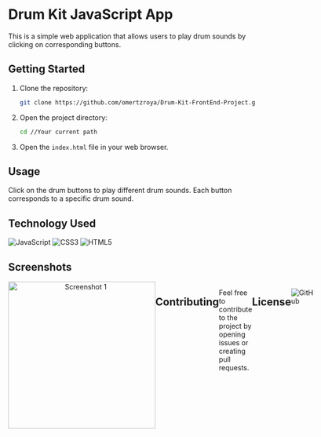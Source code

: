 
# Drum Kit JavaScript App

This is a simple web application that allows users to play drum sounds by clicking on corresponding buttons.

## Getting Started

1. Clone the repository:

   ```bash
   git clone https://github.com/omertzroya/Drum-Kit-FrontEnd-Project.git
   ```

2. Open the project directory:

   ```bash
   cd //Your current path 
   ```

3. Open the `index.html` file in your web browser.

## Usage

Click on the drum buttons to play different drum sounds. Each button corresponds to a specific drum sound.

## Technology Used
<div>
  <img src='https://img.shields.io/badge/JavaScript-323330?style=for-the-badge&logo=javascript&logoColor=F7DF1E' alt='JavaScript'/>
  <img src='https://img.shields.io/badge/CSS3-1572B6?style=for-the-badge&logo=css3&logoColor=white' alt='CSS3'/>
  <img src='https://img.shields.io/badge/HTML5-E34F26?style=for-the-badge&logo=html5&logoColor=white' alt='HTML5'/>
</div>

## Screenshots
<div style="display: flex; justify-content: space-between;">
    <div style="flex: 1; text-align: center;">
        <img src="Screenshots/Screenshots1.png" width="300" alt="Screenshot 1">   
</div>


## Contributing

Feel free to contribute to the project by opening issues or creating pull requests. 

## License

![GitHub](https://img.shields.io/github/license/ItsAlexanderPopov/Simon-game)








